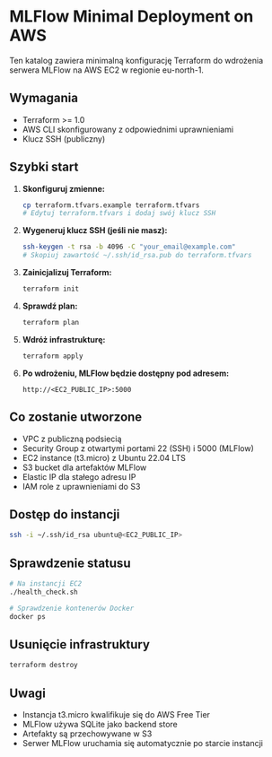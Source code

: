 # MLFlow Minimal Deployment on AWS

Ten katalog zawiera minimalną konfigurację Terraform do wdrożenia serwera MLFlow na AWS EC2 w regionie eu-north-1.

## Wymagania

- Terraform >= 1.0
- AWS CLI skonfigurowany z odpowiednimi uprawnieniami
- Klucz SSH (publiczny)

## Szybki start

1. **Skonfiguruj zmienne:**
   ```bash
   cp terraform.tfvars.example terraform.tfvars
   # Edytuj terraform.tfvars i dodaj swój klucz SSH
   ```

2. **Wygeneruj klucz SSH (jeśli nie masz):**
   ```bash
   ssh-keygen -t rsa -b 4096 -C "your_email@example.com"
   # Skopiuj zawartość ~/.ssh/id_rsa.pub do terraform.tfvars
   ```

3. **Zainicjalizuj Terraform:**
   ```bash
   terraform init
   ```

4. **Sprawdź plan:**
   ```bash
   terraform plan
   ```

5. **Wdróż infrastrukturę:**
   ```bash
   terraform apply
   ```

6. **Po wdrożeniu, MLFlow będzie dostępny pod adresem:**
   ```
   http://<EC2_PUBLIC_IP>:5000
   ```

## Co zostanie utworzone

- VPC z publiczną podsiecią
- Security Group z otwartymi portami 22 (SSH) i 5000 (MLFlow)
- EC2 instance (t3.micro) z Ubuntu 22.04 LTS
- S3 bucket dla artefaktów MLFlow
- Elastic IP dla stałego adresu IP
- IAM role z uprawnieniami do S3

## Dostęp do instancji

```bash
ssh -i ~/.ssh/id_rsa ubuntu@<EC2_PUBLIC_IP>
```

## Sprawdzenie statusu

```bash
# Na instancji EC2
./health_check.sh

# Sprawdzenie kontenerów Docker
docker ps
```

## Usunięcie infrastruktury

```bash
terraform destroy
```

## Uwagi

- Instancja t3.micro kwalifikuje się do AWS Free Tier
- MLFlow używa SQLite jako backend store
- Artefakty są przechowywane w S3
- Serwer MLFlow uruchamia się automatycznie po starcie instancji














